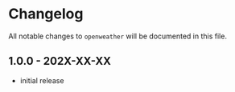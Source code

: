 # Changelog

All notable changes to `openweather` will be documented in this file.

## 1.0.0 - 202X-XX-XX

- initial release
